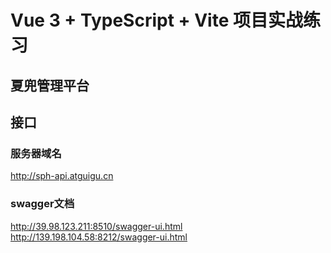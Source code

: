 # Vue 3 + TypeScript + Vite 项目实战练习

## 夏兜管理平台

## 接口

### 服务器域名

<http://sph-api.atguigu.cn>

### swagger文档

<http://39.98.123.211:8510/swagger-ui.html>  
<http://139.198.104.58:8212/swagger-ui.html>

